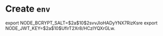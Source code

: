 # Create `env`

export NODE_BCRYPT_SALT=\$2a\$10\$2svvJIoHADyYNX7RizKsre
export NODE_JWT_KEY=\$2a\$10\$UflrT2Xr8/HCzIYQXrGLw.
